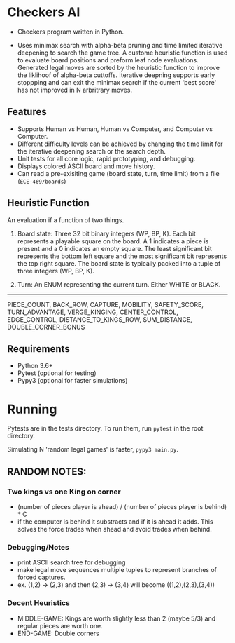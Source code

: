 # Checkers AI
- Checkers program written in Python. 

- Uses minimax search with alpha-beta pruning and time limited iterative deepening to search the game tree. A custome heuristic function is used to evaluate board positions and preform leaf node evaluations. Generated legal moves are sorted by the heuristic function to improve the liklihoof of alpha-beta cuttoffs. Iterative deepning supports early stoppping and can exit the minimax search if the current 'best score' has not improved in N arbritrary moves.

## Features
- Supports Human vs Human, Human vs Computer, and Computer vs Computer.
- Different difficulty levels can be achieved by changing the time limit for the iterative deepening search or the search depth.
- Unit tests for all core logic, rapid prototyping, and debugging.
- Displays colored ASCII board and move history.
- Can read a pre-exisiting game (board state, turn, time limit) from a file (`ECE-469/boards`)

## Heuristic Function

An evaluation if a function of two things.

1. Board state: Three 32 bit binary integers (WP, BP, K). Each bit represents a playable square on the board. A 1 indicates a piece is present and a 0 indicates an empty square. The least significant bit represents the bottom left square and the most significant bit represents the top right square. The board state is typically packed into a tuple of three integers (WP, BP, K).

2. Turn: An ENUM representing the current turn. Either WHITE or BLACK.

---

PIECE_COUNT, BACK_ROW, CAPTURE, MOBILITY, SAFETY_SCORE, TURN_ADVANTAGE, VERGE_KINGING, CENTER_CONTROL, EDGE_CONTROL, DISTANCE_TO_KINGS_ROW, SUM_DISTANCE, DOUBLE_CORNER_BONUS








## Requirements
- Python 3.6+
- Pytest (optional for testing)
- Pypy3 (optional for faster simulations)





# Running
Pytests are in the tests directory. To run them, run `pytest` in the root directory.

Simulating N 'random legal games' is faster, `pypy3 main.py`.


## RANDOM NOTES:
### Two kings vs one King on corner
- (number of pieces player is ahead) / (number of pieces player is behind) * C
- if the computer is behind it substracts and if it is ahead it adds. This solves the force trades when ahead and avoid trades when behind. 

### Debugging/Notes
- print ASCII search tree for debugging
- make legal move sequences multiple tuples to represent branches of forced captures. 
- ex. (1,2) -> (2,3) and then (2,3) -> (3,4) will become ((1,2),(2,3),(3,4)) 

### Decent Heuristics
- MIDDLE-GAME: Kings are worth slightly less than 2 (maybe 5/3) and regular pieces are worth one.
- END-GAME: Double corners
